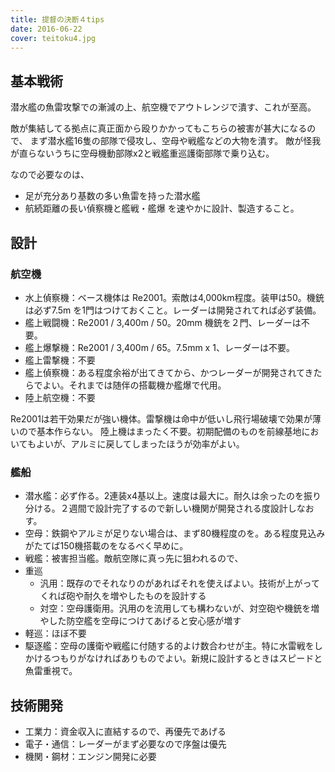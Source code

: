 ```yaml
---
title: 提督の決断４tips
date: 2016-06-22
cover: teitoku4.jpg
---
```


## 基本戦術
潜水艦の魚雷攻撃での漸減の上、航空機でアウトレンジで潰す、これが至高。

敵が集結してる拠点に真正面から殴りかかってもこちらの被害が甚大になるので、 まず潜水艦16隻の部隊で侵攻し、空母や戦艦などの大物を潰す。 敵が怪我が直らないうちに空母機動部隊x2と戦艦重巡護衛部隊で乗り込む。

なので必要なのは、

- 足が充分あり基数の多い魚雷を持った潜水艦
- 航続距離の長い偵察機と艦戦・艦爆
を速やかに設計、製造すること。

## 設計
### 航空機

- 水上偵察機：ベース機体は Re2001。索敵は4,000km程度。装甲は50。機銃は必ず7.5m を1門はつけておくこと。レーダーは開発されてれば必ず装備。
- 艦上戦闘機：Re2001 / 3,400m / 50。20mm 機銃を２門、レーダーは不要。
- 艦上爆撃機：Re2001 / 3,400m / 65。7.5mm x 1、レーダーは不要。
- 艦上雷撃機：不要
- 艦上偵察機：ある程度余裕が出てきてから、かつレーダーが開発されてきたらでよい。それまでは随伴の搭載機か艦爆で代用。
- 陸上航空機：不要

Re2001は若干効果だが強い機体。雷撃機は命中が低いし飛行場破壊で効果が薄いので基本作らない。 陸上機はまったく不要。初期配備のものを前線基地においてもよいが、アルミに戻してしまったほうが効率がよい。

### 艦船

- 潜水艦：必ず作る。2連装x4基以上。速度は最大に。耐久は余ったのを振り分ける。２週間で設計完了するので新しい機関が開発される度設計しなおす。
- 空母：鉄鋼やアルミが足りない場合は、まず80機程度のを。ある程度見込みがたてば150機搭載のをなるべく早めに。
- 戦艦：被害担当艦。敵航空隊に真っ先に狙われるので、
- 重巡
  - 汎用：既存のでそれなりのがあればそれを使えばよい。技術が上がってくれば砲や耐久を増やしたものを設計する
  - 対空：空母護衛用。汎用のを流用しても構わないが、対空砲や機銃を増やした防空艦を空母につけてあげると安心感が増す
- 軽巡：ほぼ不要
- 駆逐艦：空母の護衛や戦艦に付随する的よけ数合わせが主。特に水雷戦をしかけるつもりがなければありものでよい。新規に設計するときはスピードと魚雷重視で。

## 技術開発
- 工業力：資金収入に直結するので、再優先であげる
- 電子・通信：レーダーがまず必要なので序盤は優先
- 機関・鋼材：エンジン開発に必要
